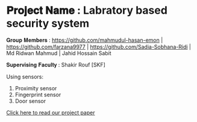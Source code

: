 # 𝐏𝐫𝐨𝐣𝐞𝐜𝐭 𝐍𝐚𝐦𝐞 : Labratory based security system

𝐆𝐫𝐨𝐮𝐩 𝐌𝐞𝐦𝐛𝐞𝐫𝐬 : https://github.com/mahmudul-hasan-emon | https://github.com/farzana9977 | https://github.com/Sadia-Sobhana-Ridi | Md Ridwan Mahmud | Jahid Hossain Sabit

𝐒𝐮𝐩𝐞𝐫𝐯𝐢𝐬𝐢𝐧𝐠 𝐅𝐚𝐜𝐮𝐥𝐭𝐲 : Shakir Rouf [SKF]

Using sensors:
1. Proximity sensor
2. Fingerprint sensor
3. Door sensor

[Click here to read our project paper](https://github.com/mahmudul-hasan-emon/BRACU-CSE360-Computer_Interfacing/files/7874276/18301279-19101097-19101098-19101104-19101344_07.pdf)
